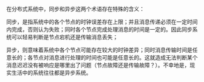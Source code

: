 在分布式系统中，同步和异步这两个术语存在特殊的含义：

同步，是指系统中的各个节点的时钟误差存在上限；并且消息传递必须在一定时间内完成，否则认为失败；同时各个节点完成处理消息的时间是一定的。因此同步系统可以轻易判断是节点宕机还是传输消息丢失；

异步，则意味着系统中各个节点可能存在较大的时钟差异；同时消息传输时间是任意长的；各节点对消息进行处理的时间也可能是任意长的。这就造成无法判断某个消息迟迟没有被响应是哪里出了问题（节点故障还是传输故障？）。不幸地是，现实生活中的系统往往都是异步系统。
